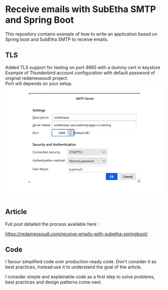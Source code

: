 # Receive emails with SubEtha SMTP and Spring Boot
This repository contains example of how to write an application based on Spring boot and SubEtha SMTP to receive emails.

## TLS
Added TLS support for testing on port 4665 with a dummy cert in keystore  
Example of Thunderbird account configuration with default password of original redamessoudi project.  
Port will depends on your setup.  
![Thunderbird Account Configuration](thunderbird.png)

## Article
Full post detailed the process available here : 

https://redamessoudi.com/receive-emails-with-subetha-springboot/ 

## Code
I favour simplified code over production-ready code. Don't consider it as best practices, instead use it to understand the goal of the article.

I consider simple and explainable code as a first step to solve problems, best practices and design patterns come next.
